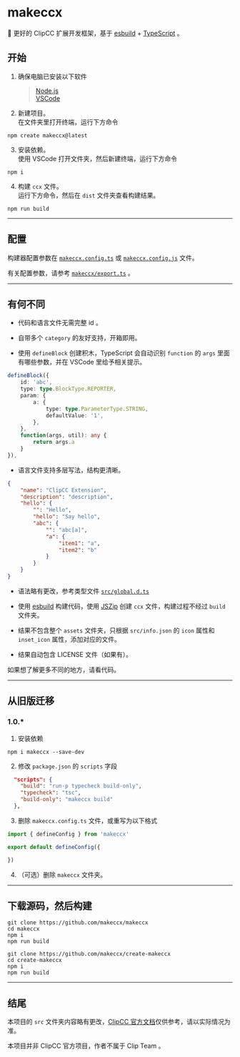 <!-- https://github.com/bddjr/makeccx -->

# makeccx

🚀 更好的 ClipCC 扩展开发框架，基于 [esbuild](https://esbuild.github.io/) + [TypeScript](https://www.typescriptlang.org/zh/) 。

## 开始

1. 确保电脑已安装以下软件

   > [Node.js](https://nodejs.org/)  
   > [VSCode](https://code.visualstudio.com/)  

2. 新建项目。  
   在文件夹里打开终端，运行下方命令

```
npm create makeccx@latest
```

3. 安装依赖。  
   使用 VSCode 打开文件夹，然后新建终端，运行下方命令

```
npm i 
```

4. 构建 `ccx` 文件。  
   运行下方命令，然后在 `dist` 文件夹查看构建结果。

```
npm run build
```

---

## 配置

构建器配置参数在 [`makeccx.config.ts`](makeccx.config.ts) 或 [`makeccx.config.js`](makeccx.config.js) 文件。  

有关配置参数，请参考 [`makeccx/export.ts`](makeccx/export.ts) 。

---

## 有何不同

- 代码和语言文件无需完整 id 。

- 自带多个 `category` 的友好支持，开箱即用。

- 使用 `defineBlock` 创建积木，TypeScript 会自动识别 `function` 的 `args` 里面有哪些参数，并在 VSCode 里给予相关提示。

```ts
defineBlock({
    id: 'abc',
    type: type.BlockType.REPORTER,
    param: {
        a: {
            type: type.ParameterType.STRING,
            defaultValue: '1',
        },
    },
    function(args, util): any {
        return args.a
    }
}),
```

- 语言文件支持多层写法，结构更清晰。

```json
{
    "name": "ClipCC Extension",
    "description": "description",
    "hello": {
        "": "Hello",
        "hello": "Say hello",
        "abc": {
            "": "abc[a]",
            "a": {
                "item1": "a",
                "item2": "b"
            }
        }
    }
}
```

- 语法略有更改，参考类型文件 [`src/global.d.ts`](src/global.d.ts)

- 使用 [esbuild](https://esbuild.github.io/) 构建代码，使用 [JSZip](https://stuk.github.io/jszip/) 创建 `ccx` 文件，构建过程不经过 `build` 文件夹。

- 结果不包含整个 `assets` 文件夹，只根据 `src/info.json` 的 `icon` 属性和 `inset_icon` 属性，添加对应的文件。

- 结果自动包含 LICENSE 文件（如果有）。

如果想了解更多不同的地方，请看代码。

---

## 从旧版迁移

### 1.0.*

1. 安装依赖

```
npm i makeccx --save-dev
```

2. 修改 `package.json` 的 `scripts` 字段

```json
  "scripts": {
    "build": "run-p typecheck build-only",
    "typecheck": "tsc",
    "build-only": "makeccx build"
  },
```

3. 删除 `makeccx.config.ts` 文件，或重写为以下格式

```js
import { defineConfig } from 'makeccx'

export default defineConfig({

})

```

4. （可选）删除 `makeccx` 文件夹。

---

## 下载源码，然后构建

```
git clone https://github.com/makeccx/makeccx
cd makeccx
npm i
npm run build

git clone https://github.com/makeccx/create-makeccx
cd create-makeccx
npm i
npm run build
```

---

## 结尾

本项目的 `src` 文件夹内容略有更改，[ClipCC 官方文档](https://doc.codingclip.com/zh-cn/category/for-developers)仅供参考，请以实际情况为准。

本项目并非 ClipCC 官方项目，作者不属于 Clip Team 。

